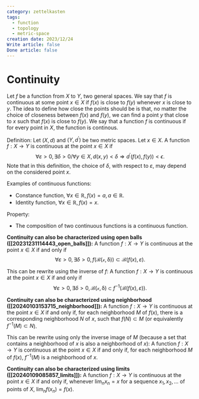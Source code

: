 ```yaml
---
category: zettelkasten
tags:
  - function
  - topology
  - metric-space
creation date: 2023/12/24
Write article: false
Done article: false
---
```

# Continuity

Let $f$ be a function from $X$ to $Y$, two general spaces. We say that $f$ is continuous at some point $x \in X$ if $f(x)$ is close to $f(y)$ whenever $x$ is close to $y$. 
The idea to define how close the points should be is that, no matter the choice of closeness between $f(x)$ and $f(y)$, we can find a point $y$ that close to $x$ such that $f(x)$ is close to $f(y)$. We say that a function $f$ is continuous if for every point in $X$, the function is continous.

Definition: Let $(X, d)$ and $(Y, d^\prime)$ be two metric spaces. Let $x \in X$. A function $f: X \rightarrow Y$ is continuous at the point $x \in X$ if
$$\forall \varepsilon > 0, \exists \delta > 0 / \forall y \in X, d(x, y) < \delta \Longrightarrow  d^\prime(f(x), f(y)) < \epsilon.$$ Note that in this definition, the choice of $\delta$, with respect to $\varepsilon$, may depend on the considered point $x$.

Examples of continuous functions:
- Constance function, $\forall x \in \mathbb{R}, f(x) = a, a \in \mathbb{R}$.
- Identity function, $\forall x \in \mathbb{R}, f(x) = x$.

Property:
- The composition of two continuous functions is a continuous function.

**Continuity can also be characterized using open balls ([[20231231114443_open_balls]]):**
A function $f: X \rightarrow Y$ is continuous at the point $x \in X$ if and only if
$$\forall \varepsilon > 0, \exists \delta > 0, f(\mathcal{B(x, \delta)}) \subset \mathcal{B}(f(x), \varepsilon).$$

This can be rewrite using the inverse of $f$:
A function $f: X \rightarrow Y$ is continuous at the point $x \in X$ if and only if
$$\forall \varepsilon > 0, \exists \delta > 0, \mathcal{B(x, \delta)} \subset f^{-1}(\mathcal{B}(f(x), \varepsilon)).$$

**Continuity can also be characterized using neighborhood ([[20240103153715_neighborhood]]):**
A function $f: X \rightarrow Y$ is continuous at the point $x \in X$ if and only if, for each neighborhood $M$ of $f(x)$, there is a corresponding neighborhood $N$ of $x$, such that $f(N) \subset M$ (or equivalently $f^{-1}(M) \subset N$).

This can be rewrite using only the inverse image of $M$ (because a set that contains a neighborhood of $x$ is also a neighborhood of $x$):
A function $f: X \rightarrow Y$ is continuous at the point $x \in X$ if and only if, for each neighborhood $M$ of $f(x)$, $f^{-1}(M)$ is a neighborhood of $x$.

**Continuity can also be characterized using limits ([[20240109085857_limits]]):**
A function $f: X \rightarrow Y$ is continuous at the point $x \in X$ if and only if, whenever $\lim_n x_n = x$ for a sequence $x_1, x_2, \dots$ of points of $X$, $\lim_n f(x_n) = f(x)$.